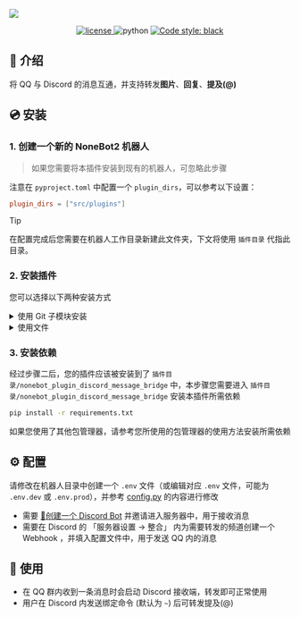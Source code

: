 ![](https://socialify.git.ci/xxtg666/nonebot-plugin-discord-message-bridge/image?description=1&forks=1&issues=1&language=1&logo=https://raw.githubusercontent.com/xxtg666/nonebot-plugin-discord-message-bridge/master/docs/nbp_logo.png&name=1&owner=1&pulls=1&stargazers=1&theme=Light)

<div align="center">

<a href="./LICENSE">
    <img src="https://img.shields.io/github/license/xxtg666/nonebot-plugin-discord-message-bridge.svg?style=for-the-badge" alt="license">
</a>

<img src="https://img.shields.io/badge/python-3.10+-blue.svg?style=for-the-badge" alt="python">

<a href="https://github.com/psf/black">
    <img src="https://img.shields.io/badge/code%20style-black-000000.svg?style=for-the-badge" alt="Code style: black">
</a>

</div>

## 📖 介绍

将 QQ 与 Discord 的消息互通，并支持转发**图片**、**回复**、**提及(@)**

## 💿 安装

### 1. 创建一个新的 NoneBot2 机器人

> 如果您需要将本插件安装到现有的机器人，可忽略此步骤

注意在 `pyproject.toml` 中配置一个 `plugin_dirs`，可以参考以下设置：

```toml
plugin_dirs = ["src/plugins"]
```

> [!TIP]
> 在配置完成后您需要在机器人工作目录新建此文件夹，下文将使用 `插件目录` 代指此目录。

### 2. 安装插件

您可以选择以下两种安装方式

<details>
<summary>使用 Git 子模块安装</summary>

> 此方法需要您能够使用 git 并已经在机器人目录下初始化 git 仓库

请将以下指令的 `src/plugins/` 替换为您的插件目录

```bash
git submodule add https://github.com/xxtg666/nonebot-plugin-discord-message-bridge src/plugins/nonebot_plugin_discord_message_bridge
git submodule update --init --recursive
```

</details>


<details>
<summary>使用文件</summary>

1. [下载本仓库](https://github.com/xxtg666/nonebot-plugin-discord-message-bridge/archive/refs/heads/main.zip)
2. 将 `nonebot-plugin-discord-message-bridge-main` 文件夹解压到插件目录，并重命名为 `nonebot_plugin_discord_message_bridge`

</details>

### 3. 安装依赖

经过步骤二后，您的插件应该被安装到了 `插件目录/nonebot_plugin_discord_message_bridge` 中，本步骤您需要进入 `插件目录/nonebot_plugin_discord_message_bridge` 安装本插件所需依赖

```bash
pip install -r requirements.txt
```

如果您使用了其他包管理器，请参考您所使用的包管理器的使用方法安装所需依赖

## ⚙️ 配置

请修改在机器人目录中创建一个 `.env` 文件（或编辑对应 `.env` 文件，可能为 `.env.dev` 或 `.env.prod`），并参考 [config.py](https://github.com/xxtg666/nonebot-plugin-discord-message-bridge/blob/main/config.py) 的内容进行修改

- 需要 [🔗创建一个 Discord Bot](https://discord.com/developers/applications) 并邀请进入服务器中，用于接收消息
- 需要在 Discord 的 「服务器设置 → 整合」 内为需要转发的频道创建一个 Webhook ，并填入配置文件中，用于发送 QQ 内的消息


## 🎉 使用

- 在 QQ 群内收到一条消息时会启动 Discord 接收端，转发即可正常使用
- 用户在 Discord 内发送绑定命令 (默认为 `~`) 后可转发提及(@)
